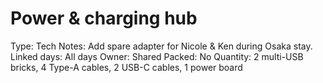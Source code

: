 # Power & charging hub

Type: Tech
Notes: Add spare adapter for Nicole & Ken during Osaka stay. Linked days: All days Owner: Shared
Packed: No
Quantity: 2 multi-USB bricks, 4 Type-A cables, 2 USB-C cables, 1 power board
